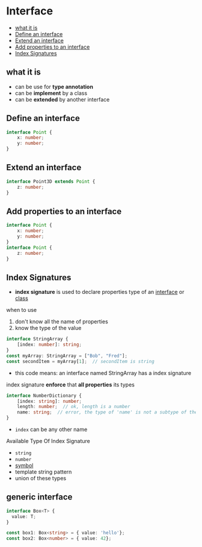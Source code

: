 # Interface

- [what it is](#what-it-is)
- [Define an interface](#define-an-interface)
- [Extend an interface](#extend-an-interface)
- [Add properties to an interface](#add-properties-to-an-interface)
- [Index Signatures](#index-signatures)

## what it is

- can be use for **type annotation**
- can be **implement** by a class
- can be **extended** by another interface

## Define an interface

```ts
interface Point {
    x: number;
    y: number;
}
```

## Extend an interface

```ts
interface Point3D extends Point {
    z: number;
}
```

## Add properties to an interface

```ts
interface Point {
    x: number;
    y: number;
}
interface Point {
    z: number;
}
```

## Index Signatures

- **index signature** is used to declare properties type of an [interface]() or [class]()

when to use

1. don't know all the name of properties
2. know the type of the value

```ts
interface StringArray {
    [index: number]: string;
}
const myArray: StringArray = ["Bob", "Fred"];
const secondItem = myArray[1];  // secondItem is string
```

- this code means: an interface named StringArray has a index signature

index signature **enforce** that **all properties** its types

```ts
interface NumberDictionary {
    [index: string]: number;
    length: number;  // ok, length is a number
    name: string;  // error, the type of 'name' is not a subtype of the indexer
}
```

- `index` can be any other name

Available Type Of Index Signature

- `string`
- `number`
- [symbol](javascript-symbol.md)
- template string pattern
- union of these types

## generic interface

```ts
interface Box<T> {
  value: T;
}

const box1: Box<string> = { value: 'hello'};
const box2: Box<number> = { value: 42};
```

